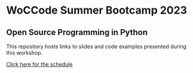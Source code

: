 # WoCCode Summer Bootcamp 2023

## Open Source Programming in Python

This repository hosts links to slides and code examples presented during this workshop.

[Click here for the schedule](https://docs.google.com/document/d/1puGnaKYRORCJkAWT3_aLwEOGn2ctNxGdRqchJSkQBHc/edit?usp=sharing)